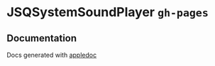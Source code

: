 # JSQSystemSoundPlayer `gh-pages`

## Documentation

Docs generated with [appledoc](https://github.com/tomaz/appledoc)
